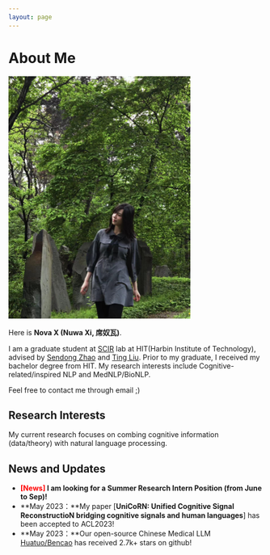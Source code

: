 ```yaml
---
layout: page
---
```


# About Me

<img src="nuwaxi.jpg" class="floatpic" width="360" height="480">

Here is **Nova X (Nuwa Xi, 席奴瓦)**.

I am a graduate student at [SCIR](http://ir.hit.edu.cn/) lab at HIT(Harbin Institute of Technology), advised by [Sendong Zhao](https://scholar.google.com/citations?user=ZtIhRvwAAAAJ&hl=zh-CN) and [Ting Liu](https://scholar.google.com/citations?user=zyMJ1V0AAAAJ&hl=zh-CN&oi=ao). Prior to my graduate, I received my bachelor degree from HIT. My research interests include Cognitive-related/inspired NLP and MedNLP/BioNLP.

Feel free to contact me through email ;)

## Research Interests

My current research focuses on combing cognitive information (data/theory) with natural language processing.

## News and Updates

- **<font color='red'>[News]</font> I am looking for a Summer Research Intern Position (from June to Sep)!**
- **May 2023：**My paper [**UniCoRN: Unified Cognitive Signal ReconstructioN bridging cognitive signals and human languages**] has been accepted to ACL2023!
- **May 2023：**Our open-source Chinese Medical LLM [Huatuo/Bencao](https://github.com/SCIR-HI/Huatuo-Llama-Med-Chinese) has received 2.7k+ stars on github!

